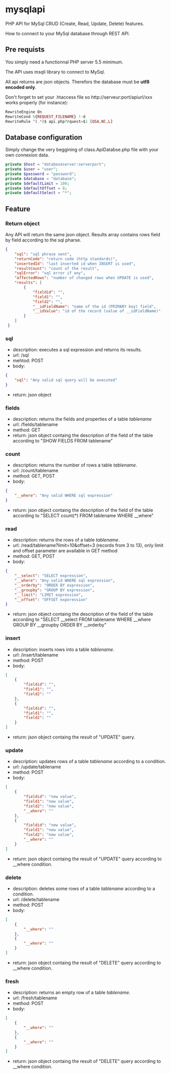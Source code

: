 # mysqlapi
PHP API for MySql CRUD (Create, Read, Update, Delete) features.

How to connect to your MySql database through REST API.

## Pre requists ##

You simply need a functionnal PHP server 5.5 minimum.

The API uses msqli library to connect to MySql.

All api returns are json objects. Therefors the database must be **utf8 encoded only**.

Don't forget to set your .htaccess file so http://serveur:port/apiurl/xxx works properly (for instance):
```php
RewriteEngine On
RewriteCond %{REQUEST_FILENAME} !-d
RewriteRule ^(.*)$ api.php?rquest=$1 [QSA,NC,L]
```

## Database configuration

Simply change the very beggining of class.ApiDatabse.php file with your own connexion data.

```php
private $host = "databaseserver:serverport";
private $user = "user";
private $password = "password";
private $database = "database";
private $defaultLimit = 100;
private $defaultOffset = 0;
private $defaultSelect = "*";
```
## Feature

### Return object

Any API will return the same json object. Results array contains rows field by field according to the sql pharse.
```json
{
    "sql": "sql phrase sent",
    "returnCode": "return code (http standards)",
    "insertedId": "last inserted id when INSERT is used",
    "resultCount": "count of the result",
    "sqlError": "sql error if any",
    "affectedRows": "number of changed rows when UPDATE is used",
    "results": [
        {
            "fieldid": "",
            "field1": "",
            "field2": "",
            "__idFieldName": "name of the id (PRIMARY key) field",
            "__idValue": "id of the record (value of __idFieldName)"
        }
    ]
 }
 ```

### sql

- description: executes a sql expression and returns its results.
- url: /sql
- mehtod: POST
- body:
```json
{
    "sql": "Any valid sql query will be executed"
}
```
- return: json object

### fields

- description: returns the fields and properties of a table *tablename*
- url: /fields/tablename
- method: GET
- return: json object containg the description of the field of the table according to "SHOW FIELDS FROM tablename"

### count

- description: returns the number of rows a table *tablename*.
- url: /count/tablename
- method: GET, POST
- body:
```json
{
    "__where": "Any valid WHERE sql expression"
}
```
- return: json object containg the description of the field of the table according to "SELECT count(\*) FROM tablename WHERE \_\_where"

### read

- description: returns the rows of a table *tablename*.
- url: /read/tablename?limit=10&offset=3 (records from 3 to 13), only limit and offset parameter are available in GET method
- method: GET, POST
- body:
```json
{
    "__select": "SELECT expression",
    "__where": "Any valid WHERE sql expression",
    "__orderby": "ORDER BY expression",
    "__groupby": "GROUP BY expression",
    "__limit": "LIMIT expression",
    "__offset": "OFFSET exporession"
}
```
- return: json object containg the description of the field of the table according to "SELECT \_\_select FROM tablename WHERE \_\_where GROUP BY \_\_groupby ORDER BY \_\_orderby"

### insert

- description: inserts rows into a table *tablename*.
- url: /insert/tablename
- method: POST
- body:
```json
[
    {
        "fieldid": "",
        "field1": "",
        "field2": ""
    },
    {
        "fieldid": "",
        "field1": "",
        "field2": ""
    }
]
```
- return: json object containg the result of "UPDATE" query.

### update

- description: updates rows of a table *tablename* according to a condition.
- url: /update/tablename
- method: POST
- body:
```json
[
    {
        "fieldid": "new value",
        "field1": "new value",
        "field2": "new value",
        "__where": ""
    },
    {
        "fieldid": "new value",
        "field1": "new value",
        "field2": "new value",
        "__where": ""
    }
]
```
- return: json object containg the result of "UPDATE" query according to \_\_where condition.

### delete


- description: deletes some rows of a table *tablename* according to a condition.
- url: /delete/tablename
- method: POST
- body:
```json
[
    {
        "__where": ""
    },
    {
        "__where": ""
    }
]
```
- return: json object containg the result of "DELETE" query according to \_\_where condition.

### fresh

- description: returns an empty row of a table *tablename*.
- url: /fresh/tablename
- method: POST
- body:
```json
[
    {
        "__where": ""
    },
    {
        "__where": ""
    }
]
```
- return: json object containg the result of "DELETE" query according to \_\_where condition.
